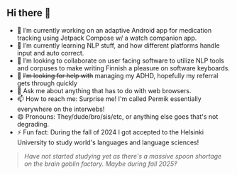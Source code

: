 ## Hi there 👋

- 🔭 I’m currently working on an adaptive Android app for medication tracking using Jetpack Compose w/ a watch companion app.
- 🌱 I’m currently learning NLP stuff, and how different platforms handle input and auto correct.
- 👯 I’m looking to collaborate on user facing software to utilize NLP tools and corpuses to make writing Finnish a pleasure on software keyboards.
- 🤔 <del>I’m looking for help with</del> managing my ADHD, hopefully my referral gets through quickly
- 💬 Ask me about anything that has to do with web browsers.
- 📫 How to reach me: Surprise me! I'm called Permik essentially everywhere on the interwebs!
- 😄 Pronouns: They/dude/bro/sis/etc, or anything else goes that's not degrading.
- ⚡ Fun fact: During the fall of 2024 I got accepted to the Helsinki University to study world's languages and language sciences!

> _Have not started studying yet as there's a massive spoon shortage on the brain goblin factory. Maybe during fall 2025‽_

